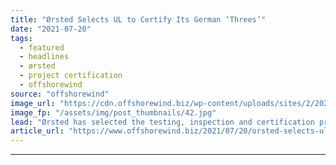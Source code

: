 ```yaml
---
title: "Ørsted Selects UL to Certify Its German ‘Threes’"
date: "2021-07-20"
tags: 
  - featured
  - headlines
  - ørsted
  - project certification
  - offshorewind
source: "offshorewind"
image_url: "https://cdn.offshorewind.biz/wp-content/uploads/sites/2/2020/02/04090858/siemens-gamesa.jpg"
image_fp: "/assets/img/post_thumbnails/42.jpg"
lead: "Ørsted has selected the testing, inspection and certification provider UL to deliver project certifications"
article_url: "https://www.offshorewind.biz/2021/07/20/orsted-selects-ul-to-certify-its-german-threes/"
---
```


---
